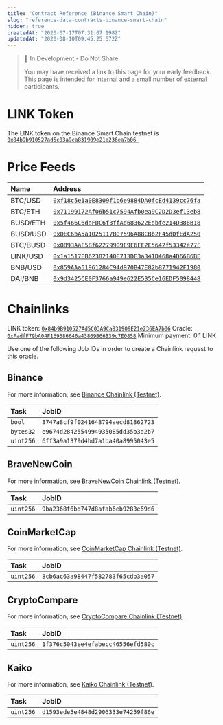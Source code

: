 ```yaml
---
title: "Contract Reference (Binance Smart Chain)"
slug: "reference-data-contracts-binance-smart-chain"
hidden: true
createdAt: "2020-07-17T07:31:07.198Z"
updatedAt: "2020-08-10T09:45:25.672Z"
---
```

> 🚧 In Development - Do Not Share
>
> You may have received a link to this page for your early feedback. This page is intended for internal and a small number of external participants.

# LINK Token

The LINK token on the Binance Smart Chain testnet is <a href='https://explorer.binance.org/smart-testnet/address/0x84b9B910527Ad5C03A9Ca831909E21e236EA7b06/transactions' target='_blank' rel='noreferrer, noopener'>`0x84b9b910527ad5c03a9ca831909e21e236ea7b06 `</a>

# Price Feeds

|Name|Address|
|:---|:---|
|BTC/USD|<a href='https://explorer.binance.org/smart-testnet/address/0xf18c5e1a0E8309f1b6e9884DA0fcEd4139cc76fa/transactions' target='_blank' rel='noreferrer, noopener'>`0xf18c5e1a0E8309f1b6e9884DA0fcEd4139cc76fa`</a>|
|BTC/ETH|<a href='https://explorer.binance.org/smart-testnet/address/0x71199172Af06b51c7594Afb0ea9C2D2D3ef13eb8/transactions' target='_blank' rel='noreferrer, noopener'>`0x71199172Af06b51c7594Afb0ea9C2D2D3ef13eb8`</a>|
|BUSD/ETH|<a href='https://explorer.binance.org/smart-testnet/address/0x5f466C6daFDC6f3ffAd683622Edbfe214D388B18/transactions' target='_blank' rel='noreferrer, noopener'>`0x5f466C6daFDC6f3ffAd683622Edbfe214D388B18`</a>|
|BUSD/USD|<a href='https://explorer.binance.org/smart-testnet/address/0xDEC6bA5a1025117B07596A88CBb2F45dDfEdA250/transactions' target='_blank' rel='noreferrer, noopener'>`0xDEC6bA5a1025117B07596A88CBb2F45dDfEdA250`</a>|
|BTC/BUSD|<a href='https://explorer.binance.org/smart-testnet/address/0x0893AaF58f62279909F9F6FF2E5642f53342e77F/transactions' target='_blank' rel='noreferrer, noopener'>`0x0893AaF58f62279909F9F6FF2E5642f53342e77F`</a>|
|LINK/USD|<a href='https://explorer.binance.org/smart-testnet/address/0x1a1517EB62382140E713DE3a341D468a4D66B6BE/transactions' target='_blank' rel='noreferrer, noopener'>`0x1a1517EB62382140E713DE3a341D468a4D66B6BE`</a>|
|BNB/USD|<a href='https://explorer.binance.org/smart-testnet/address/0x859AAa51961284C94d970B47E82b8771942F1980/transactions' target='_blank' rel='noreferrer, noopener'>`0x859AAa51961284C94d970B47E82b8771942F1980`</a>|
|DAI/BNB|<a href='https://explorer.binance.org/smart-testnet/address/0x9d3425CE0F3766a949e622E535Ce16EDF5098448/transactions' target='_blank' rel='noreferrer, noopener'>`0x9d3425CE0F3766a949e622E535Ce16EDF5098448`</a>|

# Chainlinks

LINK token: <a href="https://explorer.binance.org/smart-testnet/address/0x84b9B910527Ad5C03A9Ca831909E21e236EA7b06/transactions" target="_blank">`0x84b9B910527Ad5C03A9Ca831909E21e236EA7b06`</a>
Oracle: <a href="https://explorer.binance.org/smart-testnet/address/0xFadfF79bA04F169386646a43869B66B39c7E0858/transactions" target="_blank">`0xFadfF79bA04F169386646a43869B66B39c7E0858`</a>
Minimum payment: 0.1 LINK

Use one of the following Job IDs in order to create a Chainlink request to this oracle.

## Binance

For more information, see [Binance Chainlink (Testnet)](doc:binance-chainlink-testnet).

|Task|JobID|
|:---|:---|
`bool`| `3747a8cf9f0241648794aecd81862723`|
`bytes32`| `e9674d2842554994935085dd35b3d2b7`|
`uint256`| `6ff3a9a1379d4bd7a1ba40a8995043e5`|

## BraveNewCoin

For more information, see [BraveNewCoin Chainlink (Testnet)](doc:bravenewcoin).

|Task|JobID|
|:---|:---|
|`uint256`| `9ba2368f6bd747d8afab6eb9283e69d6`|

## CoinMarketCap

For more information, see [CoinMarketCap Chainlink (Testnet)](doc:coinmarketcap).

|Task|JobID|
|:---|:---|
|`uint256`| `8cb6ac63a98447f582783f65cdb3a057`|

## CryptoCompare

For more information, see [CryptoCompare Chainlink (Testnet)](doc:cryptocompare).

|Task|JobID|
|:---|:---|
|`uint256`| `1f376c5043ee4efabecc46556efd580c`|

## Kaiko

For more information, see [Kaiko Chainlink (Testnet)](doc:kaiko-chainlink-testnet).

|Task|JobID|
|:---|:---|
|`uint256`| `d1593ede5e4848d2906333e74259f86e`|